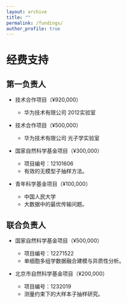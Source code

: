 ```yaml
---
layout: archive
title: ""
permalink: /fundings/
author_profile: true
---
```


经费支持
======

## 第一负责人

- 技术合作项目（¥920,000）  
  - 华为技术有限公司 2012实验室

- 技术合作项目（¥500,000）  
  - 华为技术有限公司 光子学实验室

- 国家自然科学基金项目（¥300,000）  
  - 项目编号：12101606  
  - 有效的无模型子抽样方法。

- 青年科学基金项目（¥100,000）  
  - 中国人民大学  
  - 大数据中的最优传输问题。

## 联合负责人

- 国家自然科学基金项目（¥500,000）  
  - 项目编号：12271522  
  - 单细胞多组学数据融合建模与异质性分析。

- 北京市自然科学基金项目（¥200,000）  
  - 项目编号：1232019  
  - 测量约束下的大样本子抽样研究。

